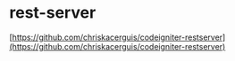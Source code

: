 # rest-server
[https://github.com/chriskacerguis/codeigniter-restserver](https://github.com/chriskacerguis/codeigniter-restserver)
